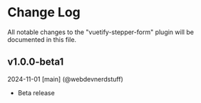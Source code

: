 # Change Log
All notable changes to the "vuetify-stepper-form" plugin will be documented in this file.

## v1.0.0-beta1
2024-11-01
[main] (@webdevnerdstuff)
* Beta release
